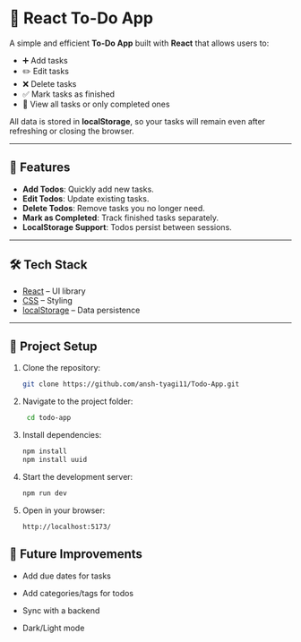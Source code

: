 # 📝 React To-Do App

A simple and efficient **To-Do App** built with **React** that allows users to:

- ➕ Add tasks  
- ✏️ Edit tasks  
- ❌ Delete tasks  
- ✅ Mark tasks as finished  
- 📂 View all tasks or only completed ones  

All data is stored in **localStorage**, so your tasks will remain even after refreshing or closing the browser.  

---

## 🚀 Features

- **Add Todos**: Quickly add new tasks.  
- **Edit Todos**: Update existing tasks.  
- **Delete Todos**: Remove tasks you no longer need.  
- **Mark as Completed**: Track finished tasks separately.  
- **LocalStorage Support**: Todos persist between sessions.  

---

## 🛠️ Tech Stack

- [React](https://react.dev/) – UI library  
- [CSS](https://developer.mozilla.org/en-US/docs/Web/CSS) – Styling  
- [localStorage](https://developer.mozilla.org/en-US/docs/Web/API/Window/localStorage) – Data persistence  

---

## 📂 Project Setup

1. Clone the repository:
   ```bash
   git clone https://github.com/ansh-tyagi11/Todo-App.git
   ```

2. Navigate to the project folder:
   ```bash
    cd todo-app
    ````

3. Install dependencies:
   ```bash
   npm install
   npm install uuid
   ```

4. Start the development server:
   ```bash
   npm run dev
   ```

5. Open in your browser:
   ```arduino
   http://localhost:5173/
   ```

## 🌟 Future Improvements
- Add due dates for tasks

- Add categories/tags for todos

- Sync with a backend

- Dark/Light mode
